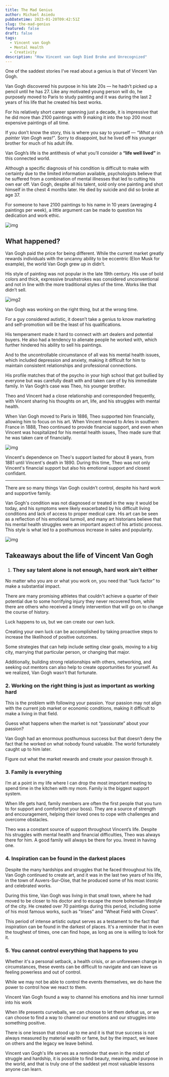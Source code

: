 ```yaml
---
title: The Mad Genius
author: Michael Asiedu
pubDatetime: 2023-01-20T09:42:51Z
slug: the-mad-genius
featured: false
draft: false
tags:
  - Vincent van Gogh
  - Mental Health
  - Creativity
description: "How Vincent van Gogh Died Broke and Unrecognized"
---
```


One of the saddest stories I’ve read about a genius is that of Vincent Van Gogh.

Van Gogh discovered his purpose in his late 20s — he hadn’t picked up a pencil until he has 27. Like any motivated young person will do, he purposely moved to Paris to study painting and it was during the last 2 years of his life that he created his best works.

For his relatively short career spanning just a decade, it is impressive that he did more than 2100 paintings with 9 making it into the top 200 most expensive paintings of all time.

If you don’t know the story, this is where you say to yourself — _“What a rich painter Van Gogh was!”_. Sorry to disappoint, but he lived off his younger brother for much of his adult life.

Van Gogh’s life is the antithesis of what you’ll consider a **“life well lived”** in this connected world.

Although a specific diagnosis of his condition is difficult to make with certainty due to the limited information available, psychologists believe that he suffered from a combination of mental illnesses that led to cutting his own ear off. Van Gogh, despite all his talent, sold only one painting and shot himself in the chest 4 months later. He died by suicide and did so broke at age 37.

For someone to have 2100 paintings to his name in 10 years (averaging 4 paintings per week), a little argument can be made to question his dedication and work ethic.

![img](../../assets/images/vangogh.jpg)

## What happened?

Van Gogh paid the price for being different. While the current market greatly rewards individuals with the uncanny ability to be eccentric (Elon Musk for example), the world Van Gogh grew up in didn’t.

His style of painting was not popular in the late 19th century. His use of bold colors and thick, expressive brushstrokes was considered unconventional and not in line with the more traditional styles of the time. Works like that didn’t sell.

![img2](../../assets/images/van-gogh-painting.jpg)

Van Gogh was working on the right thing, but at the wrong time.

For a guy considered autistic, it doesn’t take a genius to know marketing and self-promotion will be the least of his qualifications.

His temperament made it hard to connect with art dealers and potential buyers. He also had a tendency to alienate people he worked with, which further hindered his ability to sell his paintings.

And to the uncontrollable circumstance of all was his mental health issues, which included depression and anxiety, making it difficult for him to maintain consistent relationships and professional connections.

His profile matches that of the psycho in your high school that got bullied by everyone but was carefully dealt with and taken care of by his immediate family. In Van Gogh’s case was Theo, his younger brother.

Theo and Vincent had a close relationship and corresponded frequently, with Vincent sharing his thoughts on art, life, and his struggles with mental health.

When Van Gogh moved to Paris in 1886, Theo supported him financially, allowing him to focus on his art. When Vincent moved to Arles in southern France in 1888, Theo continued to provide financial support, and even when Vincent was hospitalized for his mental health issues, Theo made sure that he was taken care of financially.

![img](../../assets/images/paul-gatchet.jpg)

Vincent's dependence on Theo's support lasted for about 8 years, from 1881 until Vincent's death in 1890. During this time, Theo was not only Vincent's financial support but also his emotional support and closest confidant.

---

There are so many things Van Gogh couldn’t control, despite his hard work and supportive family.

Van Gogh's condition was not diagnosed or treated in the way it would be today, and his symptoms were likely exacerbated by his difficult living conditions and lack of access to proper medical care. His art can be seen as a reflection of his emotional turmoil, and many art historians believe that his mental health struggles were an important aspect of his artistic process. This style is what led to a posthumous increase in sales and popularity.

![img](../../assets/images/starry-night.webp)

## Takeaways about the life of Vincent Van Gogh

1. ### They say talent alone is not enough, hard work ain’t either

No matter who you are or what you work on, you need that “luck factor” to make a substantial impact.

There are many promising athletes that couldn't achieve a quarter of their potential due to some horrifying injury they never recovered from, while there are others who received a timely intervention that will go on to change the course of history.

Luck happens to us, but we can create our own luck.

Creating your own luck can be accomplished by taking proactive steps to increase the likelihood of positive outcomes.

Some strategies that can help include setting clear goals, moving to a big city, marrying that particular person, or changing that major.

Additionally, building strong relationships with others, networking, and seeking out mentors can also help to create opportunities for yourself. As we realized, Van Gogh wasn’t that fortunate.

### 2. Working on the right thing is just as important as working hard

This is the problem with following your passion. Your passion may not align with the current job market or economic conditions, making it difficult to make a living in that field.

Guess what happens when the market is not “passionate” about your passion?

Van Gogh had an enormous posthumous success but that doesn’t deny the fact that he worked on what nobody found valuable. The world fortunately caught up to him later.

Figure out what the market rewards and create your passion through it.

### 3. Family is everything

I’m at a point in my life where I can drop the most important meeting to spend time in the kitchen with my mom. Family is the biggest support system.

When life gets hard, family members are often the first people that you turn to for support and comfort(not your boss). They are a source of strength and encouragement, helping their loved ones to cope with challenges and overcome obstacles.

Theo was a constant source of support throughout Vincent’s life. Despite his struggles with mental health and financial difficulties, Theo was always there for him. A good family will always be there for you. Invest in having one.

### 4. Inspiration can be found in the darkest places

Despite the many hardships and struggles that he faced throughout his life, Van Gogh continued to create art, and it was in the last two years of his life, in the town of Auvers-Sur-Oise, that he produced some of his most iconic and celebrated works.

During this time, Van Gogh was living in that small town, where he had moved to be closer to his doctor and to escape the more bohemian lifestyle of the city. He created over 70 paintings during this period, including some of his most famous works, such as "Irises" and "Wheat Field with Crows".

This period of intense artistic output serves as a testament to the fact that inspiration can be found in the darkest of places. It's a reminder that in even the toughest of times, one can find hope, as long as one is willing to look for it.

### 5. You cannot control everything that happens to you

Whether it's a personal setback, a health crisis, or an unforeseen change in circumstances, these events can be difficult to navigate and can leave us feeling powerless and out of control.

While we may not be able to control the events themselves, we do have the power to control how we react to them.

Vincent Van Gogh found a way to channel his emotions and his inner turmoil into his work

When life presents curveballs, we can choose to let them defeat us, or we can choose to find a way to channel our emotions and our struggles into something positive.

There is one lesson that stood up to me and it is that true success is not always measured by material wealth or fame, but by the impact, we leave on others and the legacy we leave behind.

Vincent van Gogh's life serves as a reminder that even in the midst of struggle and hardship, it is possible to find beauty, meaning, and purpose in the world, and that is truly one of the saddest yet most valuable lessons anyone can learn.

